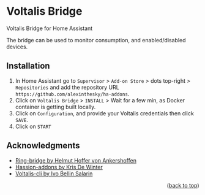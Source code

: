 <div id="top"></div>

# Voltalis Bridge

Voltalis Bridge for Home Assistant

The bridge can be used to monitor consumption, and enabled/disabled devices.

## Installation

1. In Home Assistant go to `Supervisor` > `Add-on Store` > dots top-right > `Repositories` and add the repository URL `https://github.com/alexinthesky/ha-addons`.
2. Click on `Voltalis Bridge` > `INSTALL` > Wait for a few min, as Docker container is getting built locally.
3. Click on `Configuration`, and provide your Voltalis credentials then click `SAVE`.
4. Click on `START`

<!-- ACKNOWLEDGMENTS -->

## Acknowledgments

- [Ring-bridge by Helmut Hoffer von Ankershoffen](https://github.com/helmut-hoffer-von-ankershoffen/hassio-ring-bridge)
- [Hassion-addons by Kris De Winter](https://github.com/kdw2060/hassio-addons)
- [Voltalis-cli by Ivo Bellin Salarin](https://github.com/nilleb/voltalis-cli)

<p align="right">(<a href="#top">back to top</a>)</p>

